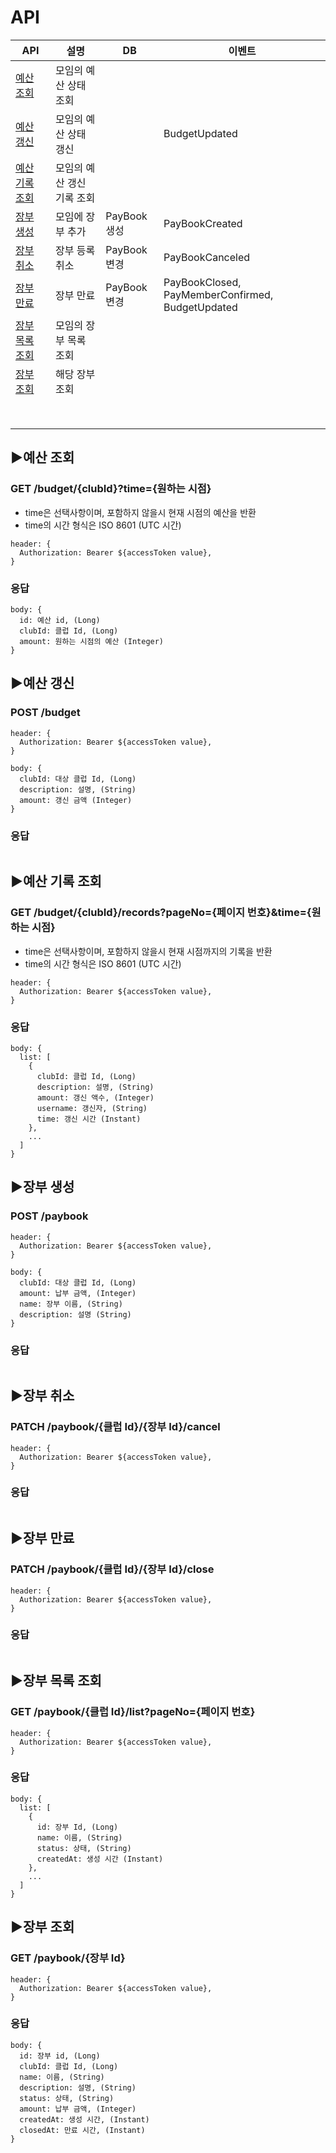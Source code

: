 # API 

 
| API | 설명 | DB | 이벤트 | 
|-----|------|----|--------|
|[예산 조회](#예산-조회)|모임의 예산 상태 조회|||   
|[예산 갱신](#예산-갱신)|모임의 예산 상태 갱신||BudgetUpdated|   
|[예산 기록 조회](#예산-기록-조회)|모임의 예산 갱신 기록 조회|||   
|[장부 생성](#장부-생성)|모임에 장부 추가|PayBook 생성|PayBookCreated|   
|[장부 취소](#장부-취소)|장부 등록 취소|PayBook 변경|PayBookCanceled|   
|[장부 만료](#장부-만료)|장부 만료|PayBook 변경|PayBookClosed, PayMemberConfirmed, BudgetUpdated|   
|[장부 목록 조회](#장부-목록-조회)|모임의 장부 목록 조회|||   
|[장부 조회](#장부-조회)|해당 장부 조회|||   
|[](#)|      |    |   
|[](#)|      |    |   
|[](#)|      |    |   
|[](#)|      |    |   
|[](#)|      |    |   
|[](#)|      |    |   
|[](#)|      |    |   
|[](#)|      |    |   


## ▶예산 조회
### GET /budget/{clubId}?time={원하는 시점} 

- time은 선택사항이며, 포함하지 않을시 현재 시점의 예산을 반환 
- time의 시간 형식은 ISO 8601 (UTC 시간)

```
header: {  
  Authorization: Bearer ${accessToken value},
} 
```

### 응답
```
body: {
  id: 예산 id, (Long)
  clubId: 클럽 Id, (Long)
  amount: 원하는 시점의 예산 (Integer)
}
```


## ▶예산 갱신
### POST /budget

```
header: {  
  Authorization: Bearer ${accessToken value},
}

body: {
  clubId: 대상 클럽 Id, (Long)
  description: 설명, (String)
  amount: 갱신 금액 (Integer)
}
```

### 응답
```
```


## ▶예산 기록 조회
### GET /budget/{clubId}/records?pageNo={페이지 번호}&time={원하는 시점} 

- time은 선택사항이며, 포함하지 않을시 현재 시점까지의 기록을 반환 
- time의 시간 형식은 ISO 8601 (UTC 시간)

```
header: {  
  Authorization: Bearer ${accessToken value},
} 
```

### 응답
```
body: {
  list: [
    {
      clubId: 클럽 Id, (Long)
      description: 설명, (String)
      amount: 갱신 액수, (Integer)
      username: 갱신자, (String)
      time: 갱신 시간 (Instant)
    },
    ...
  ]
}
```


## ▶장부 생성
### POST /paybook

```
header: {  
  Authorization: Bearer ${accessToken value},
}

body: {
  clubId: 대상 클럽 Id, (Long)
  amount: 납부 금액, (Integer)
  name: 장부 이름, (String)
  description: 설명 (String)
}
```

### 응답
```
```


## ▶장부 취소
### PATCH /paybook/{클럽 Id}/{장부 Id}/cancel

```
header: {  
  Authorization: Bearer ${accessToken value},
}
```

### 응답
```
```

## ▶장부 만료
### PATCH /paybook/{클럽 Id}/{장부 Id}/close

```
header: {  
  Authorization: Bearer ${accessToken value},
}
```

### 응답
```
```


## ▶장부 목록 조회
### GET /paybook/{클럽 Id}/list?pageNo={페이지 번호}

```
header: {  
  Authorization: Bearer ${accessToken value},
} 
```

### 응답
```
body: {
  list: [
    {
      id: 장부 Id, (Long)
      name: 이름, (String)
      status: 상태, (String)
      createdAt: 생성 시간 (Instant)
    },
    ...
  ]
}
```


## ▶장부 조회
### GET /paybook/{장부 Id}

```
header: {  
  Authorization: Bearer ${accessToken value},
} 
```

### 응답
```
body: {
  id: 장부 id, (Long)
  clubId: 클럽 Id, (Long)
  name: 이름, (String)
  description: 설명, (String)
  status: 상태, (String)
  amount: 납부 금액, (Integer)
  createdAt: 생성 시간, (Instant)
  closedAt: 만료 시간, (Instant)
}
```



